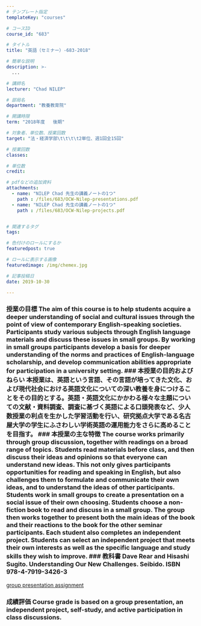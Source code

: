 ```yaml
---
# テンプレート指定
templateKey: "courses"

# コースID
course_id: "683"

# タイトル
title: "英語（セミナー）-683-2018"

# 簡単な説明
description: >-
  ...

# 講師名
lecturer: "Chad NILEP"

# 部局名
department: "教養教育院"

# 開講時限
term: "2018年度	後期"

# 対象者、単位数、授業回数
target: "法・経済学部\t\t\t\t2単位、週1回全15回"

# 授業回数
classes: 

# 単位数
credit: 

# pdfなどの追加資料
attachments: 
  - name: "NILEP Chad 先生の講義ノートの1つ" 
    path : /files/683/OCW-Nilep-presentations.pdf
  - name: "NILEP Chad 先生の講義ノートの1つ" 
    path : /files/683/OCW-Nilep-projects.pdf


# 関連するタグ
tags:

# 色付けのロールにするか
featuredpost: true

# ロールに表示する画像
featuredimage: /img/chemex.jpg

# 記事投稿日
date: 2019-10-30

---
```




 ### 授業の目標 The aim of this course is to help students acquire a deeper understanding of social and cultural issues through the point of view of contemporary English-speaking societies. Participants study various subjects through English language materials and discuss these issues in small groups. By working in small groups participants develop a basis for deeper understanding of the norms and practices of English-language scholarship, and develop communication abilities appropriate for participation in a university setting. ### 本授業の目的およびねらい 本授業は、英語という言語、その言語が培ってきた文化、および現代社会における英語文化についての深い教養を身につけることをその目的とする。英語・英語文化にかかわる様々な主題についての文献・資料調査、調査に基づく英語による口頭発表など、少人数授業の利点を生かした学習活動を行い、研究拠点大学である名古屋大学の学生にふさわしい学術英語の運用能力をさらに高めることを目指す。 ### 本授業の主な特徴 The course works primarily through group discussion, together with readings on a broad range of topics. Students read materials before class, and then discuss their ideas and opinions so that everyone can understand new ideas. This not only gives participants opportunities for reading and speaking in English, but also challenges them to formulate and communicate their own ideas, and to understand the ideas of other participants. Students work in small groups to create a presentation on a social issue of their own choosing. Students choose a non-fiction book to read and discuss in a small group. The group then works together to present both the main ideas of the book and their reactions to the book for the other seminar participants. Each student also completes an independent project. Students can select an independent project that meets their own interests as well as the specific language and study skills they wish to improve. ### 教科書 Dave Rear and Hisashi Sugito. Understanding Our New Challenges. Seibido. ISBN 978-4-7919-3426-3


[group presentation assignment](/files/683/OCW-Nilep-presentations.pdf) 

 ### 成績評価 Course grade is based on a group presentation, an independent project, self-study, and active participation in class discussions.
